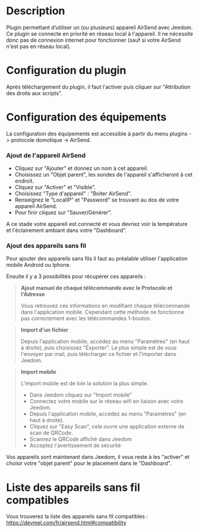 Description 
===

Plugin permettant d’utiliser un (ou plusieurs) appareil AirSend avec Jeedom. Ce plugin se connecte en priorité en réseau local à l'appareil. Il ne nécessite donc pas de connexion internet pour fonctionner (sauf si votre AirSend n'est pas en réseau local).

Configuration du plugin
===

Après téléchargement du plugin, il faut l'activer puis cliquer sur "Attribution des droits aux scripts".

Configuration des équipements
===

La configuration des équipements est accessible à partir du menu plugins -> protocole domotique -> AirSend.

### Ajout de l'appareil AirSend

- Cliquez sur "Ajouter" et donnez un nom à cet appareil.
- Choisissez un "Objet parent", les sondes de l'appareil s'afficheront à cet endroit.
- Cliquez sur "Activer" et "Visible".
- Choisissez "Type d'appareil" : "Boiter AirSend".
- Renseignez le "LocalIP" et "Password" se trouvant au dos de votre appareil AirSend.
- Pour finir cliquez sur "Sauver/Générer".

A ce stade votre appareil est connecté et vous devriez voir la température et l'éclairement ambiant dans votre "Dashboard".

### Ajout des appareils sans fil

Pour ajouter des appareils sans fils il faut au préalable utiliser l'application mobile Android ou Iphone.

Ensuite il y a 3 possibilités pour récupérer ces appareils : 
> **Ajout manuel de chaque télécommande avec le Protocole et l'Adresse**
>
> Vous retrouvez ces informations en modifiant chaque télécommande dans l'application mobile. Cependant cette méthode ne fonctionne pas correctement avec les télécommandes 1-bouton.

> **Import d'un fichier**
>
> Depuis l'application mobile, accédez au menu "Paramètres" (en haut à droite), puis choisissez "Exporter". Le plus simple est de vous l'envoyer par mail, puis télécharger ce fichier et l'importer dans Jeedom.

> **Import mobile**
>
> L'import mobile est de loin la solution la plus simple.
>- Dans Jeedom cliquez sur "Import mobile"
>- Connectez votre mobile sur le réseau wifi en liaison avec votre Jeedom.
>- Depuis l'application mobile, accédez au menu "Paramètres" (en haut à droite).
>- Cliquez sur "Easy Scan", cela ouvre une application externe de scan de QRCode.
>- Scannez le QRCode affiché dans Jeedom
>- Acceptez l'avertissement de sécurité


Vos appareils sont maintenant dans Jeedom, il vous reste à les "activer" et choisir votre "objet parent" pour le placement dans le "Dashboard".

Liste des appareils sans fil compatibles
===

Vous trouverez la liste des appareils sans fil compatibles : <https://devmel.com/fr/airsend.html#compatibility>


